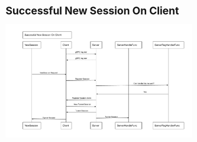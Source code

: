 # Successful New Session On Client

![Successful Session Server-Side Flow](images/successfulnewsessiononclient.png)
